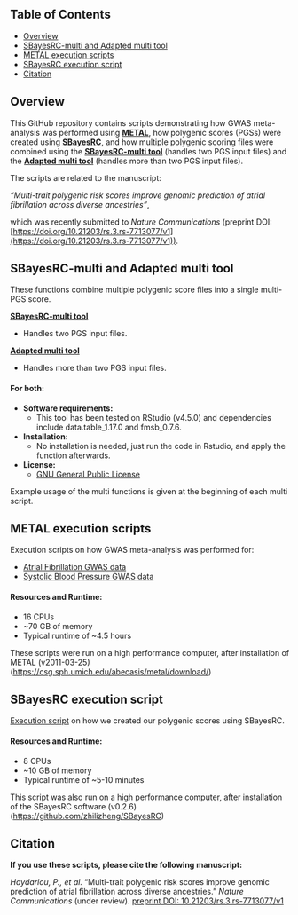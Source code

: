 ## Table of Contents
- [Overview](#overview)
- [SBayesRC-multi and Adapted multi tool](#sbayesrc-multi-and-adapted-multi-tool)
- [METAL execution scripts](#metal-execution-scripts)
- [SBayesRC execution script](#sbayesrc-execution-script)
- [Citation](#citation)

## Overview

This GitHub repository contains scripts demonstrating how GWAS meta-analysis was performed using [**METAL**](https://github.com/poeyahay/AFib_PGS/tree/main/METAL), how polygenic scores (PGSs) were created using [**SBayesRC**](https://github.com/poeyahay/AFib_PGS/blob/main/SBayesRC/SBRC_Run.sh), and how multiple polygenic scoring files were combined using the [**SBayesRC-multi tool**](https://github.com/poeyahay/AFib_PGS/blob/main/Multi/SBRCmulti.R) (handles two PGS input files) and the [**Adapted multi tool**](https://github.com/poeyahay/AFib_PGS/blob/main/Multi/Multi_Tool.R) (handles more than two PGS input files).  

The scripts are related to the manuscript:

*“Multi-trait polygenic risk scores improve genomic prediction of atrial fibrillation across diverse ancestries”*,

which was recently submitted to *Nature Communications* (preprint DOI: [https://doi.org/10.21203/rs.3.rs-7713077/v1](https://doi.org/10.21203/rs.3.rs-7713077/v1)).

## SBayesRC-multi and Adapted multi tool

These functions combine multiple polygenic score files into a single multi-PGS score.

[**SBayesRC-multi tool**](https://github.com/poeyahay/AFib_PGS/blob/main/Multi/SBRCmulti.R)
- Handles two PGS input files.

[**Adapted multi tool**](https://github.com/poeyahay/AFib_PGS/blob/main/Multi/Multi_Tool.R)
- Handles more than two PGS input files.

#### For both:
- **Software requirements:**
  - This tool has been tested on RStudio (v4.5.0) and dependencies include data.table_1.17.0 and fmsb_0.7.6.
- **Installation:**
  - No installation is needed, just run the code in Rstudio, and apply the function afterwards.
- **License:**
  - [GNU General Public License](https://github.com/poeyahay/AFib_PGS/blob/main/Multi/LICENSE)

Example usage of the multi functions is given at the beginning of each multi script.

## METAL execution scripts
Execution scripts on how GWAS meta-analysis was performed for:
- [Atrial Fibrillation GWAS data](https://github.com/poeyahay/AFib_PGS/blob/main/METAL/AFGen%2BMVP.sh)
- [Systolic Blood Pressure GWAS data](https://github.com/poeyahay/AFib_PGS/blob/main/METAL/SBP_trait.sh)

#### Resources and Runtime:
- 16 CPUs
- ~70 GB of memory
- Typical runtime of ~4.5 hours

These scripts were run on a high performance computer, after installation of METAL (v2011-03-25) (https://csg.sph.umich.edu/abecasis/metal/download/)

## SBayesRC execution script
[Execution script](https://github.com/poeyahay/AFib_PGS/blob/main/SBayesRC/SBRC_Run.sh) on how we created our polygenic scores using SBayesRC.

#### Resources and Runtime:
- 8 CPUs
- ~10 GB of memory
- Typical runtime of ~5-10 minutes

This script was also run on a high performance computer, after installation of the SBayesRC software (v0.2.6) (https://github.com/zhilizheng/SBayesRC)

## Citation
**If you use these scripts, please cite the following manuscript:**

*Haydarlou, P., et al.* “Multi-trait polygenic risk scores improve genomic prediction of atrial fibrillation across diverse ancestries.” *Nature Communications* (under review). [preprint DOI: 10.21203/rs.3.rs-7713077/v1](https://doi.org/10.21203/rs.3.rs-7713077/v1)
